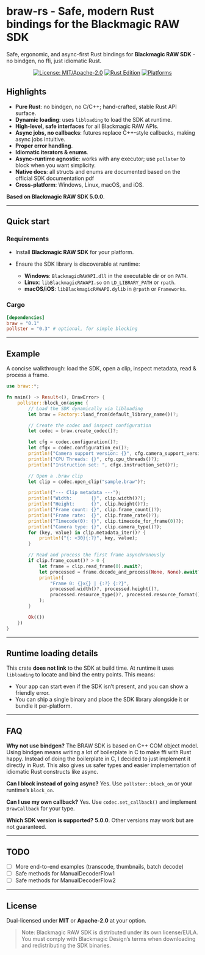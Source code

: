 # braw-rs - Safe, modern Rust bindings for the Blackmagic RAW SDK

Safe, ergonomic, and async-first Rust bindings for **Blackmagic RAW SDK** - no bindgen, no ffi, just idiomatic Rust.

<p align="center">
  <a href="#"><img alt="License: MIT/Apache-2.0" src="https://img.shields.io/badge/license-MIT%2FApache--2.0-informational"></a>
  <a href="#"><img alt="Rust Edition" src="https://img.shields.io/badge/rust-Edition_2024-blue"></a>
  <a href="#"><img alt="Platforms" src="https://img.shields.io/badge/platforms-Windows%20%7C%20Linux%20%7C%20macOS%20%7C%20iOS-success"></a>
</p>

## Highlights

* **Pure Rust**: no bindgen, no C/C++; hand-crafted, stable Rust API surface.
* **Dynamic loading**: uses `libloading` to load the SDK at runtime.
* **High-level, safe interfaces** for all Blackmagic RAW APIs.
* **Async jobs, no callbacks**: futures replace C++-style callbacks, making async jobs intuitive.
* **Proper error handling**.
* **Idiomatic iterators & enums**.
* **Async-runtime agnostic**: works with any executor; use `pollster` to block when you want simplicity.
* **Native docs**: all structs and enums are documented based on the official SDK documentation pdf
* **Cross-platform**: Windows, Linux, macOS, and iOS.

**Based on Blackmagic RAW SDK 5.0.0**.

---

## Quick start

### Requirements

* Install **Blackmagic RAW SDK** for your platform.
* Ensure the SDK library is discoverable at runtime:

  * **Windows**: `BlackmagicRAWAPI.dll` in the executable dir or on `PATH`.
  * **Linux**: `libBlackmagicRAWAPI.so` on `LD_LIBRARY_PATH` or `rpath`.
  * **macOS/iOS**: `libBlackmagicRAWAPI.dylib` in `@rpath` or `Frameworks`.

### Cargo

```toml
[dependencies]
braw = "0.1"
pollster = "0.3" # optional, for simple blocking
```

---

## Example

A concise walkthrough: load the SDK, open a clip, inspect metadata, read & process a frame.

```rust
use braw::*;

fn main() -> Result<(), BrawError> {
    pollster::block_on(async {
        // Load the SDK dynamically via libloading
        let braw = Factory::load_from(default_library_name())?;

        // Create the codec and inspect configuration
        let codec = braw.create_codec()?;

        let cfg = codec.configuration()?;
        let cfgx = codec.configuration_ex()?;
        println!("Camera support version: {}", cfg.camera_support_version()?);
        println!("CPU Threads: {}", cfg.cpu_threads()?);
        println!("Instruction set: ", cfgx.instruction_set()?);

        // Open a .braw clip
        let clip = codec.open_clip("sample.braw")?;

        println!("--- Clip metadata ---");
        println!("Width:       {}", clip.width()?);
        println!("Height:      {}", clip.height()?);
        println!("Frame count: {}", clip.frame_count()?);
        println!("Frame rate:  {}", clip.frame_rate()?);
        println!("Timecode(0): {}", clip.timecode_for_frame(0)?);
        println!("Camera type: {}", clip.camera_type()?);
        for (key, value) in clip.metadata_iter()? {
            println!("{: <30}{:?}", key, value);
        }

        // Read and process the first frame asynchronously
        if clip.frame_count()? > 0 {
            let frame = clip.read_frame(0).await?;
            let processed = frame.decode_and_process(None, None).await?;
            println!(
                "Frame 0: {}x{} | {:?} {:?}",
                processed.width()?, processed.height()?,
                processed.resource_type()?, processed.resource_format()?
            );
        }

        Ok(())
    })
}
```

---

## Runtime loading details

This crate **does not link** to the SDK at build time. At runtime it uses `libloading` to locate and bind the entry points. This means:

* Your app can start even if the SDK isn’t present, and you can show a friendly error.
* You can ship a single binary and place the SDK library alongside it or bundle it per-platform.

---

## FAQ

**Why not use bindgen?**
The BRAW SDK is based on C++ COM object model. Using bindgen means writing a lot of boilerplate in C to make ffi with Rust happy. Instead of doing the boilerplate in C, I decided to just implement it directly in Rust. This also gives us safer types and easier implementation of idiomatic Rust constructs like async.

**Can I block instead of going async?**
Yes. Use `pollster::block_on` or your runtime’s `block_on`.

**Can I use my own callback?**
Yes. Use `codec.set_callback()` and implement `BrawCallback` for your type.

**Which SDK version is supported?**
**5.0.0**. Other versions may work but are not guaranteed.

---

## TODO

* [ ] More end-to-end examples (transcode, thumbnails, batch decode)
* [ ] Safe methods for ManualDecoderFlow1
* [ ] Safe methods for ManualDecoderFlow2

---

## License

Dual-licensed under **MIT** or **Apache-2.0** at your option.

> Note: Blackmagic RAW SDK is distributed under its own license/EULA. You must comply with Blackmagic Design’s terms when downloading and redistributing the SDK binaries.

